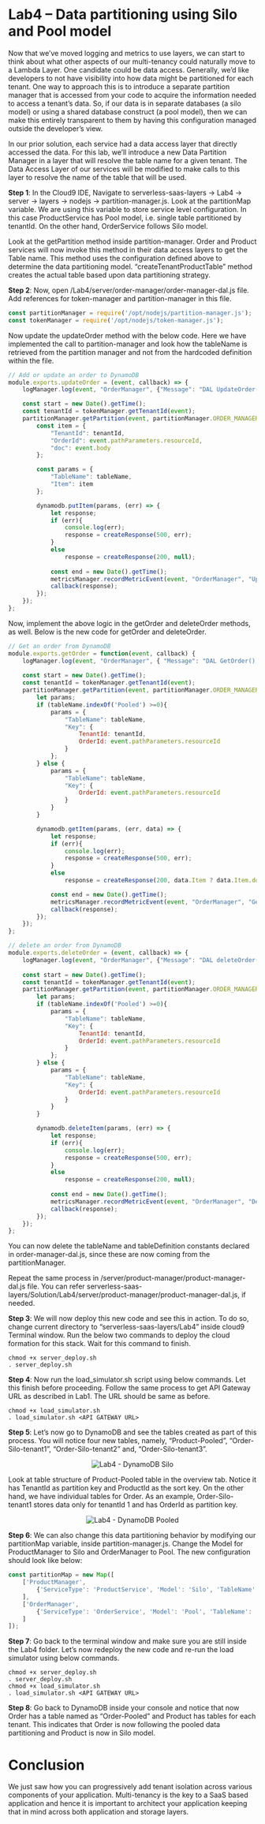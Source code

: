 # Lab4 – Data partitioning using Silo and Pool model
Now that we’ve moved logging and metrics to use layers, we can start to think about what other aspects of our multi-tenancy could naturally move to a Lambda Layer. One candidate could be data access. Generally, we’d like developers to not have visibility into how data might be partitioned for each tenant. One way to approach this is to introduce a separate partition manager that is accessed from your code to acquire the information needed to access a tenant’s data. So, if our data is in separate databases (a silo model) or using a shared database construct (a pool model), then we can make this entirely transparent to them by having this configuration managed outside the developer’s view. 

In our prior solution, each service had a data access layer that directly accessed the data. For this lab, we’ll introduce a new Data Partition Manager in a layer that will resolve the table name for a given tenant. The Data Access Layer of our services will be modified to make calls to this layer to resolve the name of the table that will be used.

<b>Step 1</b>: In the Cloud9 IDE, Navigate to serverless-saas-layers -> Lab4 -> server -> layers -> nodejs -> partition-manager.js. Look at the partitionMap variable. We are using this variable to store service level configuration. In this case ProductService has Pool model, i.e. single table partitioned by tenantId. On the other hand, OrderService follows Silo model. 

Look at the getPartition method inside partition-manager. Order and Product services will now invoke this method in their data access layers to get the Table name. This method uses the configuration defined above to determine the data partitioning model. “createTenantProductTable” method creates the actual table based upon data partitioning strategy.

<b>Step 2</b>: Now, open /Lab4/server/order-manager/order-manager-dal.js file. Add references for token-manager and partition-manager in this file.
```javascript
const partitionManager = require('/opt/nodejs/partition-manager.js');
const tokenManager = require('/opt/nodejs/token-manager.js');
```
Now update the updateOrder method with the below code. Here we have implemented the call to partition-manager and look how the tableName is retrieved from the partition manager and not from the hardcoded definition within the file.
```javascript
// Add or update an order to DynamoDB 
module.exports.updateOrder = (event, callback) => {
    logManager.log(event, "OrderManager", {"Message": "DAL UpdateOrder() called.", "OrderId" : event.pathParameters.resourceId});

    const start = new Date().getTime();
    const tenantId = tokenManager.getTenantId(event);
    partitionManager.getPartition(event, partitionManager.ORDER_MANAGER, event.pathParameters.resourceId, function(tableName) {
        const item = {
            "TenantId": tenantId,
            "OrderId": event.pathParameters.resourceId,
            "doc": event.body
        };

        const params = {
            "TableName": tableName,
            "Item": item
        };

        dynamodb.putItem(params, (err) => {
            let response;
            if (err){
                console.log(err);
                response = createResponse(500, err);
            }
            else
                response = createResponse(200, null);
            
            const end = new Date().getTime();
            metricsManager.recordMetricEvent(event, "OrderManager", "UpdateOrder", event, end - start);            
            callback(response);
        });        
    });
};
```
Now, implement the above logic in the getOrder and deleteOrder methods, as well. Below is the new code for getOrder and deleteOrder.
```javascript
// Get an order from DynamoDB
module.exports.getOrder = function(event, callback) {
    logManager.log(event, "OrderManager", { "Message": "DAL GetOrder() called.", "OrderId" : event.pathParameters.resourceId});
    
    const start = new Date().getTime();
    const tenantId = tokenManager.getTenantId(event);
    partitionManager.getPartition(event, partitionManager.ORDER_MANAGER, event.pathParameters.resourceId, function(tableName) {
        let params;
        if (tableName.indexOf('Pooled') >=0){
            params = {
                "TableName": tableName,
                "Key": {
                    TenantId: tenantId,
                    OrderId: event.pathParameters.resourceId
                }
            };
        } else {
            params = {
                "TableName": tableName,
                "Key": {
                    OrderId: event.pathParameters.resourceId
                }
            }
        }

        dynamodb.getItem(params, (err, data) => {
            let response;
            if (err){
                console.log(err);
                response = createResponse(500, err);
            }
            else
                response = createResponse(200, data.Item ? data.Item.doc : null);

            const end = new Date().getTime();
            metricsManager.recordMetricEvent(event, "OrderManager", "GetOrder", event, end - start);
            callback(response);
        });   
    }); 
};
```
```javascript
// delete an order from DynamoDB 
module.exports.deleteOrder = (event, callback) => {
    logManager.log(event, "OrderManager", {"Message": "DAL deleteOrder() called.", "OrderId" : event.pathParameters.resourceId});
    
    const start = new Date().getTime();
    const tenantId = tokenManager.getTenantId(event);
    partitionManager.getPartition(event, partitionManager.ORDER_MANAGER, event.pathParameters.resourceId, function(tableName) {
        let params;
        if (tableName.indexOf('Pooled') >=0){
            params = {
                "TableName": tableName,
                "Key": {
                    TenantId: tenantId,
                    OrderId: event.pathParameters.resourceId
                }
            };
        } else {
            params = {
                "TableName": tableName,
                "Key": {
                    OrderId: event.pathParameters.resourceId
                }
            }
        }

        dynamodb.deleteItem(params, (err) => {
            let response;
            if (err){
                console.log(err);
                response = createResponse(500, err);
            }
            else
                response = createResponse(200, null);
            
            const end = new Date().getTime();
            metricsManager.recordMetricEvent(event, "OrderManager", "DeleteOrder", event, end - start);
            callback(response);
        });
    });
};
```
You can now delete the tableName and tableDefinition constants declared in order-manager-dal.js, since these are now coming from the partitionManager. 

Repeat the same process in /server/product-manager/product-manager-dal.js file. You can refer serverless-saas-layers/Solution/Lab4/server/product-manager/product-manager-dal.js, if needed.

<b>Step 3</b>: We will now deploy this new code and see this in action. To do so, change current directory to “serverless-saas-layers/Lab4” inside cloud9 Terminal window. Run the below two commands to deploy the cloud formation for this stack. Wait for this command to finish. 
```
chmod +x server_deploy.sh
. server_deploy.sh
```
<b>Step 4</b>: Now run the load_simulator.sh script using below commands. Let this finish before proceeding. Follow the same process to get API Gateway URL as described in Lab1. The URL should be same as before. 
```
chmod +x load_simulator.sh
. load_simulator.sh <API GATEWAY URL>
```
<b>Step 5</b>: Let’s now go to DynamoDB and see the tables created as part of this process. You will notice four new tables, namely, “Product-Pooled”, “Order-Silo-tenant1”, “Order-Silo-tenant2” and, “Order-Silo-tenant3”. 
<p align="center"><img src="../Images/Lab4-Dynamodb.png" alt="Lab4 - DynamoDB Silo"/></p>
Look at table structure of Product-Pooled table in the overview tab. Notice it has TenantId as partition key and ProductId as the sort key. On the other hand, we have individual tables for Order. As an example, Order-Silo-tenant1 stores data only for tenantId 1 and has OrderId as partition key.
<p align="center"><img src="../Images/Lab4-DynamoDB2.png" alt="Lab4 - DynamoDB Pooled"/></p>
<b>Step 6</b>: We can also change this data partitioning behavior by modifying our partitionMap variable, inside partition-manager.js. Change the Model for ProductManager to Silo and OrderManager to Pool. The new configuration should look like below:

```javascript
const partitionMap = new Map([
    ['ProductManager', 
        {'ServiceType': 'ProductService', 'Model': 'Silo', 'TableName': 'Product'}
    ],
    ['OrderManager', 
        {'ServiceType': 'OrderService', 'Model': 'Pool', 'TableName': 'Order'}
    ]
]);
```

<b>Step 7</b>: Go back to the terminal window and make sure you are still inside the Lab4 folder. Let’s now redeploy the new code and re-run the load simulator using below commands.
```
chmod +x server_deploy.sh
. server_deploy.sh
chmod +x load_simulator.sh
. load_simulator.sh <API GATEWAY URL>
```
<b>Step 8</b>: Go back to DynamoDB inside your console and notice that now Order has a table named as “Order-Pooled” and Product has tables for each tenant. This indicates that Order is now following the pooled data partitioning and Product is now in Silo model.

# Conclusion
We just saw how you can progressively add tenant isolation across various components of your application. Multi-tenancy is the key to a SaaS based application and hence it is important to architect your application keeping that in mind across both application and storage layers.
